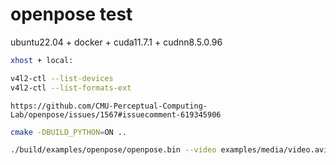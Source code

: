 # openpose test

ubuntu22.04 + docker + cuda11.7.1 + cudnn8.5.0.96

```sh
xhost + local:
```

```sh
v4l2-ctl --list-devices
v4l2-ctl --list-formats-ext
```

```text
https://github.com/CMU-Perceptual-Computing-Lab/openpose/issues/1567#issuecomment-619345906
```

```sh
cmake -DBUILD_PYTHON=ON ..
```

```sh
./build/examples/openpose/openpose.bin --video examples/media/video.avi
```
